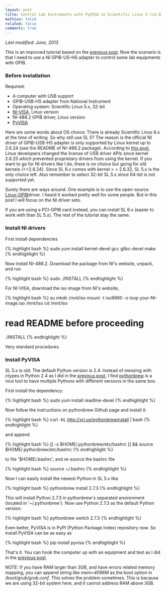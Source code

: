 ```yaml
---
layout: post
title: Control Lab Instruments with PyVISA in Scientific Linux 5 (v2.0)
mathjax: false
related: false
comments: true
---
```


_Last modified: June, 2013_

This is an improved tutorial based on the [previous post](./linux-pyvisa-v1.html). Now the scenario is that I need to use a NI GPIB-US-HS adapter to control some lab equipments with GPIB.

### Before installation
Required: 

* A computer with USB support
* GPIB-USB-HS adapter from National Instrument
* Operating system: Scientific Linux 5.x, 32-bit
* [NI-VISA](http://www.ni.com/visa/), Linux version
* NI-488.2 GPIB driver, Linux version
* [PyVISA](http://pyvisa.sourceforge.net/)

Here are some words about OS choice: There is already Scientific Linux 6.x at the time of writing. So why still use SL 5? The reason is the official NI driver of GPIB-USB-HS adapter is only supported by Linux kernel up to 2.6.24 (see the README of NI-488.2 package). According to [this post](https://decibel.ni.com/content/thread/5214), Linux developers changed the license of USB driver APIs since kernel 2.6.25 which prevented proprietary drivers from using the kernel. If you want to go for NI drivers like I do, there is no choice but going for old kernels (<=2.6.24). Since SL 6.x comes with kernel > = 2.6.32, SL 5.x is the only choice left. Also remember to select 32-bit SL 5.x since 64-bit is not supported yet. 

Surely there are ways around. One example is to use the open-source [Linux-GPIB](http://linux-gpib.sourceforge.net)driver. I heard it worked pretty well for some people. But in this post I will focus on the NI driver sets. 

If you are using a PCI-GPIB card instead, you can install SL 6.x (easier to work with than SL 5.x). The rest of the tutorial stay the same. 


### Install NI drivers

First install dependencies

{% highlight bash %}
sudo yum install kernel-devel gcc glibc-devel make
{% endhighlight %}

Now install NI-488.2. Download the package from NI's website, unpack, and run 

{% highlight bash %}
sudo ./INSTALL
{% endhighlight %}

For NI-VISA, download the iso image from NI's website,

{% highlight bash %}
su 
mkdir /mnt/iso
mount -t iso9660 -o loop your-NI-image.iso /mnt/iso
cd /mnt/iso
# read README before proceeding
./INSTALL
{% endhighlight %}

Very standard procedures. 


### Install PyVISA

SL 5.x is old. The default Python version is 2.4. Instead of messing with ctypes in Python 2.4 as I did in the [previous post]({{site.baseurl}}/wiki/linux-pyvisa-v1.html), I find [pythonbrew](https://github.com/utahta/pythonbrew) is a nice tool to have multiple Pythons with different versions in the same box. 

First install the dependency:

{% highlight bash %}
sudo yum install readline-devel
{% endhighlight %}

Now follow the instructions on pythonbrew Github page and install it: 

{% highlight bash %}
curl -kL http://xrl.us/pythonbrewinstall | bash
{% endhighlight %}

and append 

{% highlight bash %}
[[ -s $HOME/.pythonbrew/etc/bashrc ]] && source $HOME/.pythonbrew/etc/bashrc
{% endhighlight %}

to file '$HOME/.bashrc', and re-source the bashrc file

{% highlight bash %}
source ~/.bashrc
{% endhighlight %}


Now I can easily install the newest Python in SL 5.x like

{% highlight bash %}
pythonbrew install 2.7.3
{% endhighlight %}

This will install Python 2.7.3 in pythonbrew's separated environment (located in '~/.pythonbrew'). Now use Python 2.7.3 as the default Python version:

{% highlight bash %}
pythonbrew switch 2.7.3
{% endhighlight %}

Even better, PyVISA is in PyPI (Python Package Index) repository now. So install PyVISA can be as easy as

{% highlight bash %}
pip install pyvisa
{% endhighlight %}

That's it. You can hook the computer up with an equipment and test as I did in the  [previous post]({{site.baseurl}}/wiki/linux-pyvisa-v1.html). 

NOTE: If you have RAM larger than 3GB, and have errors related memory mapping, you can append string like *mem=4096M* as the boot option in */boot/grub/grub.conf*. This solves the problem sometimes. This is because we are using 32-bit system here, and it cannot address RAM above 3GB. 
